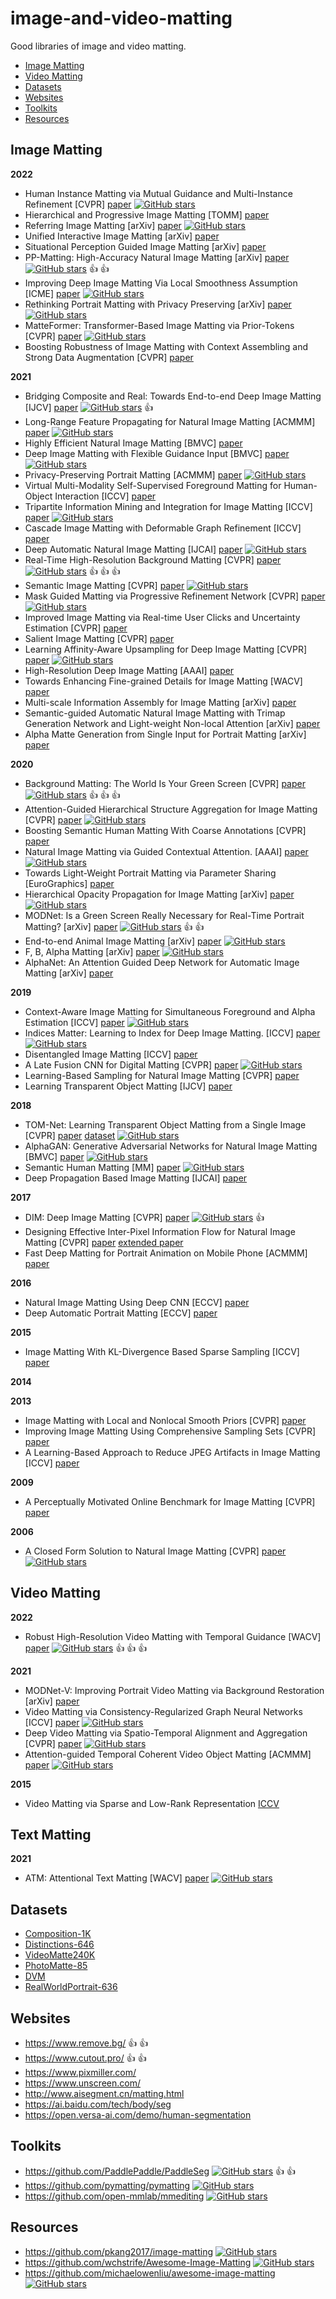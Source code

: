 # image-and-video-matting
Good libraries of image and video matting.

- [Image Matting](#Image-Matting)
- [Video Matting](#Video-Matting)
- [Datasets](#Datasets)
- [Websites](#Websites)
- [Toolkits](#Toolkits)
- [Resources](#Resources)


## Image Matting

**2022**
- Human Instance Matting via Mutual Guidance and Multi-Instance Refinement [CVPR] [paper](https://arxiv.org/pdf/2205.10767v1.pdf) [![GitHub stars](https://img.shields.io/github/stars/nowsyn/InstMatt.svg?logo=github&label=Stars)](https://github.com/nowsyn/InstMatt)
- Hierarchical and Progressive Image Matting [TOMM] [paper](https://dl.acm.org/doi/pdf/10.1145/3540201)
- Referring Image Matting [arXiv] [paper](https://arxiv.org/pdf/2206.05149.pdf) [![GitHub stars](https://img.shields.io/github/stars/JizhiziLi/RIM.svg?logo=github&label=Stars)](https://github.com/JizhiziLi/RIM)
- Unified Interactive Image Matting [arXiv] [paper](https://arxiv.org/pdf/2205.08324.pdf)
- Situational Perception Guided Image Matting [arXiv] [paper](https://arxiv.org/pdf/2204.09276.pdf)
- PP-Matting: High-Accuracy Natural Image Matting [arXiv] [paper](https://arxiv.org/pdf/2204.09433.pdf) [![GitHub stars](https://img.shields.io/github/stars/PaddlePaddle/PaddleSeg.svg?logo=github&label=Stars)](https://github.com/PaddlePaddle/PaddleSeg) :thumbsup: :thumbsup:
- Improving Deep Image Matting Via Local Smoothness Assumption [ICME] [paper](https://arxiv.org/pdf/2112.13809.pdf) [![GitHub stars](https://img.shields.io/github/stars/kfeng123/LSA-Matting.svg?logo=github&label=Stars)](https://github.com/kfeng123/LSA-Matting)
- Rethinking Portrait Matting with Privacy Preserving [arXiv] [paper](https://arxiv.org/pdf/2203.16828.pdf) [![GitHub stars](https://img.shields.io/github/stars/vitae-transformer/vitae-transformer-matting.svg?logo=github&label=Stars)](https://github.com/vitae-transformer/vitae-transformer-matting)
- MatteFormer: Transformer-Based Image Matting via Prior-Tokens [CVPR] [paper](https://arxiv.org/pdf/2203.15662.pdf) [![GitHub stars](https://img.shields.io/github/stars/webtoon/matteformer.svg?logo=github&label=Stars)](https://github.com/webtoon/matteformer)
- Boosting Robustness of Image Matting with Context Assembling and Strong Data Augmentation [CVPR] [paper](https://arxiv.org/pdf/2201.06889.pdf)

**2021**
- Bridging Composite and Real: Towards End-to-end Deep Image Matting [IJCV] [paper](https://arxiv.org/pdf/2010.16188.pdf) [![GitHub stars](https://img.shields.io/github/stars/JizhiziLi/GFM.svg?logo=github&label=Stars)](https://github.com/JizhiziLi/GFM) :thumbsup:
- Long-Range Feature Propagating for Natural Image Matting [ACMMM] [paper](https://arxiv.org/pdf/2109.12252.pdf) [![GitHub stars](https://img.shields.io/github/stars/qlyoo/lfpnet.svg?logo=github&label=Stars)](https://github.com/qlyoo/lfpnet)
- Highly Efficient Natural Image Matting [BMVC] [paper](https://arxiv.org/pdf/2110.12748.pdf)
- Deep Image Matting with Flexible Guidance Input [BMVC] [paper](https://arxiv.org/pdf/2110.10898.pdf) [![GitHub stars](https://img.shields.io/github/stars/charch-630/fgi-matting.svg?logo=github&label=Stars)](https://github.com/charch-630/fgi-matting)
- Privacy-Preserving Portrait Matting [ACMMM] [paper](https://arxiv.org/pdf/2104.14222.pdf) [![GitHub stars](https://img.shields.io/github/stars/JizhiziLi/P3M.svg?logo=github&label=Stars)](https://github.com/JizhiziLi/P3M)
- Virtual Multi-Modality Self-Supervised Foreground Matting for
Human-Object Interaction [ICCV] [paper](https://openaccess.thecvf.com/content/ICCV2021/papers/Xu_Virtual_Multi-Modality_Self-Supervised_Foreground_Matting_for_Human-Object_Interaction_ICCV_2021_paper.pdf)
- Tripartite Information Mining and Integration for Image Matting [ICCV] [paper](https://openaccess.thecvf.com/content/ICCV2021/papers/Liu_Tripartite_Information_Mining_and_Integration_for_Image_Matting_ICCV_2021_paper.pdf) [![GitHub stars](https://img.shields.io/github/stars/kelisiya/TIMI-Net.svg?logo=github&label=Stars)](https://github.com/kelisiya/TIMI-Net)
- Cascade Image Matting with Deformable Graph Refinement [ICCV] [paper](https://openaccess.thecvf.com/content/ICCV2021/papers/Yu_Cascade_Image_Matting_With_Deformable_Graph_Refinement_ICCV_2021_paper.pdf)
- Deep Automatic Natural Image Matting [IJCAI] [paper](https://arxiv.org/pdf/2107.07235.pdf) [![GitHub stars](https://img.shields.io/github/stars/JizhiziLi/AIM.svg?logo=github&label=Stars)](https://github.com/JizhiziLi/AIM)
- Real-Time High-Resolution Background Matting [CVPR] [paper](https://arxiv.org/abs/2012.07810.pdf) [![GitHub stars](https://img.shields.io/github/stars/PeterL1n/BackgroundMattingV2.svg?logo=github&label=Stars)](https://github.com/PeterL1n/BackgroundMattingV2) :thumbsup: :thumbsup: :thumbsup:
- Semantic Image Matting [CVPR] [paper](https://arxiv.org/pdf/2104.08201v1.pdf) [![GitHub stars](https://img.shields.io/github/stars/nowsyn/SIM.svg?logo=github&label=Stars)](https://github.com/nowsyn/SIM)
- Mask Guided Matting via Progressive Refinement Network [CVPR] [paper](https://arxiv.org/pdf/2012.06722.pdf) [![GitHub stars](https://img.shields.io/github/stars/yucornetto/MGMatting.svg?logo=github&label=Stars)](https://github.com/yucornetto/MGMatting)
- Improved Image Matting via Real-time User Clicks and Uncertainty Estimation [CVPR] [paper](https://arxiv.org/pdf/2012.08323.pdf)
- Salient Image Matting [CVPR] [paper](https://arxiv.org/pdf/2103.12337.pdf)
- Learning Affinity-Aware Upsampling for Deep Image Matting [CVPR] [paper](https://arxiv.org/pdf/2011.14288.pdf) [![GitHub stars](https://img.shields.io/github/stars/dongdong93/a2u_matting.svg?logo=github&label=Stars)](https://github.com/dongdong93/a2u_matting)
- High-Resolution Deep Image Matting [AAAI] [paper](https://arxiv.org/pdf/2009.06613.pdf)
- Towards Enhancing Fine-grained Details for Image Matting [WACV] [paper](https://openaccess.thecvf.com/content/WACV2021/papers/Liu_Towards_Enhancing_Fine-Grained_Details_for_Image_Matting_WACV_2021_paper.pdf)
- Multi-scale Information Assembly for Image Matting [arXiv] [paper](https://arxiv.org/abs/2101.02391)
- Semantic-guided Automatic Natural Image Matting with Trimap Generation Network and Light-weight Non-local Attention [arXiv] [paper](https://arxiv.org/pdf/2103.17020.pdf)
- Alpha Matte Generation from Single Input for Portrait Matting [arXiv] [paper](https://arxiv.org/pdf/2106.03210.pdf)

**2020**

- Background Matting: The World Is Your Green Screen [CVPR] [paper](https://arxiv.org/abs/2004.00626) [![GitHub stars](https://img.shields.io/github/stars/senguptaumd/Background-Matting.svg?logo=github&label=Stars)](https://github.com/senguptaumd/Background-Matting) :thumbsup: :thumbsup: :thumbsup:
- Attention-Guided Hierarchical Structure Aggregation for Image Matting [CVPR] [paper](http://openaccess.thecvf.com/content_CVPR_2020/papers/Qiao_Attention-Guided_Hierarchical_Structure_Aggregation_for_Image_Matting_CVPR_2020_paper.pdf) [![GitHub stars](https://img.shields.io/github/stars/wukaoliu/CVPR2020-HAttMatting.svg?logo=github&label=Stars)](https://github.com/wukaoliu/CVPR2020-HAttMatting)
- Boosting Semantic Human Matting With Coarse Annotations [CVPR] [paper](https://arxiv.org/pdf/2004.04955.pdf)
- Natural Image Matting via Guided Contextual Attention. [AAAI] [paper](http://arxiv.org/abs/2001.04069) [![GitHub stars](https://img.shields.io/github/stars/Yaoyi-Li/GCA-Matting.svg?logo=github&label=Stars)](https://github.com/Yaoyi-Li/GCA-Matting)
- Towards Light-Weight Portrait Matting via Parameter Sharing [EuroGraphics] [paper](https://onlinelibrary.wiley.com/doi/epdf/10.1111/cgf.14179)
- Hierarchical Opacity Propagation for Image Matting [arXiv] [paper](https://arxiv.org/pdf/2004.03249.pdf) [![GitHub stars](https://img.shields.io/github/stars/Yaoyi-Li/HOP-Matting.svg?logo=github&label=Stars)](https://github.com/Yaoyi-Li/HOP-Matting)
- MODNet: Is a Green Screen Really Necessary for Real-Time Portrait Matting? [arXiv] [paper](https://arxiv.org/pdf/2011.11961.pdf) [![GitHub stars](https://img.shields.io/github/stars/ZHKKKe/MODNet.svg?logo=github&label=Stars)](https://github.com/ZHKKKe/MODNet) :thumbsup: :thumbsup:
- End-to-end Animal Image Matting [arXiv] [paper](https://arxiv.org/pdf/2010.16188.pdf) [![GitHub stars](https://img.shields.io/github/stars/JizhiziLi/animal-matting.svg?logo=github&label=Stars)](https://github.com/JizhiziLi/animal-matting)
- F, B, Alpha Matting [arXiv] [paper](https://arxiv.org/pdf/2003.07711.pdf) [![GitHub stars](https://img.shields.io/github/stars/MarcoForte/FBA_Matting.svg?logo=github&label=Stars)](https://github.com/MarcoForte/FBA_Matting)
- AlphaNet: An Attention Guided Deep Network for Automatic Image Matting [arXiv] [paper](https://arxiv.org/pdf/2003.03613.pdf)


**2019**

- Context-Aware Image Matting for Simultaneous Foreground and Alpha Estimation [ICCV] [paper](https://arxiv.org/pdf/1909.09725v2.pdf) [![GitHub stars](https://img.shields.io/github/stars/hqqxyy/Context-Aware-Matting.svg?logo=github&label=Stars)](https://github.com/hqqxyy/Context-Aware-Matting)
- Indices Matter: Learning to Index for Deep Image Matting. [ICCV] [paper](https://arxiv.org/abs/1908.00672) [![GitHub stars](https://img.shields.io/github/stars/poppinace/indexnet_matting.svg?logo=github&label=Stars)](https://github.com/poppinace/indexnet_matting)
- Disentangled Image Matting [ICCV] [paper](https://arxiv.org/pdf/1909.04686.pdf)
- A Late Fusion CNN for Digital Matting [CVPR] [paper](https://openaccess.thecvf.com/content_CVPR_2019/papers/Zhang_A_Late_Fusion_CNN_for_Digital_Matting_CVPR_2019_paper.pdf) [![GitHub stars](https://img.shields.io/github/stars/yunkezhang/FusionMatting.svg?logo=github&label=Stars)](https://github.com/yunkezhang/FusionMatting)
- Learning-Based Sampling for Natural Image Matting [CVPR] [paper](http://openaccess.thecvf.com/content_CVPR_2019/papers/Tang_Learning-Based_Sampling_for_Natural_Image_Matting_CVPR_2019_paper.pdf)
- Learning Transparent Object Matting [IJCV] [paper](https://arxiv.org/pdf/1907.11544.pdf)
  

**2018**

- TOM-Net: Learning Transparent Object Matting from a Single Image [CVPR] [paper](https://guanyingc.github.io/TOM-Net/files/tom-net_cvpr18.pdf) [dataset](http://www.visionlab.cs.hku.hk/data/TOM-Net/) [![GitHub stars](https://img.shields.io/github/stars/guanyingc/TOM-Net.svg?logo=github&label=Stars)](https://github.com/guanyingc/TOM-Net)
- AlphaGAN: Generative Adversarial Networks for Natural Image Matting [BMVC] [paper](https://arxiv.org/pdf/1807.10088.pdf) [![GitHub stars](https://img.shields.io/github/stars/CDOTAD/AlphaGAN-Matting.svg?logo=github&label=Stars)](https://github.com/CDOTAD/AlphaGAN-Matting)
- Semantic Human Matting [MM] [paper](https://arxiv.org/pdf/1809.01354.pdf) [![GitHub stars](https://img.shields.io/github/stars/lizhengwei1992/Semantic_Human_Matting.svg?logo=github&label=Stars)](https://github.com/lizhengwei1992/Semantic_Human_Matting)
- Deep Propagation Based Image Matting [IJCAI] [paper](https://www.ijcai.org/proceedings/2018/0139.pdf)


**2017**

- DIM: Deep Image Matting [CVPR] [paper](https://arxiv.org/pdf/1703.03872.pdf) [![GitHub stars](https://img.shields.io/github/stars/foamliu/Deep-Image-Matting-PyTorch.svg?logo=github&label=Stars)](https://github.com/foamliu/Deep-Image-Matting-PyTorch) :thumbsup:
- Designing Effective Inter-Pixel Information Flow for Natural Image Matting [CVPR] [paper](https://openaccess.thecvf.com/content_cvpr_2017/papers/Aksoy_Designing_Effective_Inter-Pixel_CVPR_2017_paper.pdf) [extended paper](https://arxiv.org/pdf/1707.05055.pdf)
- Fast Deep Matting for Portrait Animation on Mobile Phone [ACMMM] [paper](https://arxiv.org/pdf/1707.08289.pdf)
  
**2016**
- Natural Image Matting Using Deep CNN [ECCV] [paper](http://www.eccv2016.org/files/posters/P-1B-43.pdf)
- Deep Automatic Portrait Matting [ECCV] [paper](http://www.cse.cuhk.edu.hk/~leojia/projects/automatting/papers/deepmatting.pdf) 

**2015**
- Image Matting With KL-Divergence Based Sparse Sampling [ICCV] [paper](https://openaccess.thecvf.com/content_iccv_2015/papers/Karacan_Image_Matting_With_ICCV_2015_paper.pdf)

**2014**

**2013**
- Image Matting with Local and Nonlocal Smooth Priors [CVPR] [paper](https://openaccess.thecvf.com/content_cvpr_2013/papers/Chen_Image_Matting_with_2013_CVPR_paper.pdf)
- Improving Image Matting Using Comprehensive Sampling Sets [CVPR] [paper](https://openaccess.thecvf.com/content_cvpr_2013/papers/Chen_Image_Matting_with_2013_CVPR_paper.pdf)
- A Learning-Based Approach to Reduce JPEG Artifacts in Image Matting [ICCV] [paper](https://openaccess.thecvf.com/content_iccv_2013/papers/Choi_A_Learning-Based_Approach_2013_ICCV_paper.pdf)

**2009**
- A Perceptually Motivated Online Benchmark for Image Matting [CVPR] [paper](https://publik.tuwien.ac.at/files/PubDat_180666.pdf)

**2006**
- A Closed Form Solution to Natural Image Matting [CVPR] [paper](https://people.csail.mit.edu/alevin/papers/Matting-Levin-Lischinski-Weiss-CVPR06.pdf) [![GitHub stars](https://img.shields.io/github/stars/MarcoForte/closed-form-matting.svg?logo=github&label=Stars)](https://github.com/MarcoForte/closed-form-matting)

## Video Matting

**2022**
- Robust High-Resolution Video Matting with Temporal Guidance [WACV] [paper](https://arxiv.org/pdf/2108.11515.pdf) [![GitHub stars](https://img.shields.io/github/stars/PeterL1n/RobustVideoMatting.svg?logo=github&label=Stars)](https://github.com/PeterL1n/RobustVideoMatting) :thumbsup: :thumbsup: :thumbsup:

**2021**
- MODNet-V: Improving Portrait Video Matting via Background Restoration [arXiv] [paper](https://arxiv.org/pdf/2109.11818.pdf)
- Video Matting via Consistency-Regularized Graph Neural Networks [ICCV] [paper](https://openaccess.thecvf.com/content/ICCV2021/papers/Wang_Video_Matting_via_Consistency-Regularized_Graph_Neural_Networks_ICCV_2021_paper.pdf) [![GitHub stars](https://img.shields.io/github/stars/TiantianWang/VideoMatting-CRGNN.svg?logo=github&label=Stars)](https://github.com/TiantianWang/VideoMatting-CRGNN)
- Deep Video Matting via Spatio-Temporal Alignment and Aggregation [CVPR] [paper](https://arxiv.org/pdf/2104.11208.pdf) [![GitHub stars](https://img.shields.io/github/stars/nowsyn/DVM.svg?logo=github&label=Stars)](https://github.com/nowsyn/DVM)
- Attention-guided Temporal Coherent Video Object Matting [ACMMM] [paper](https://arxiv.org/pdf/2105.11427.pdf) [![GitHub stars](https://img.shields.io/github/stars/yunkezhang/TCVOM.svg?logo=github&label=Stars)](https://github.com/yunkezhang/TCVOM)

**2015**
- Video Matting via Sparse and Low-Rank Representation [ICCV](https://openaccess.thecvf.com/content_iccv_2015/papers/Zou_Video_Matting_via_ICCV_2015_paper.pdf)


## Text Matting

**2021**
- ATM: Attentional Text Matting [WACV] [paper](https://openaccess.thecvf.com/content/WACV2021/papers/Kang_ATM_Attentional_Text_Matting_WACV_2021_paper.pdf) [![GitHub stars](https://img.shields.io/github/stars/TextMatting/TextMatting.svg?logo=github&label=Stars)](https://github.com/TextMatting/TextMatting)

## Datasets
- [Composition-1K](https://arxiv.org/pdf/1703.03872.pdf)
- [Distinctions-646](http://openaccess.thecvf.com/content_CVPR_2020/papers/Qiao_Attention-Guided_Hierarchical_Structure_Aggregation_for_Image_Matting_CVPR_2020_paper.pdf)
- [VideoMatte240K](https://arxiv.org/abs/2012.07810.pdf)
- [PhotoMatte-85](https://arxiv.org/abs/2012.07810.pdf)
- [DVM](https://arxiv.org/pdf/2104.11208.pdf)
- [RealWorldPortrait-636](https://arxiv.org/pdf/2012.06722.pdf)
  
## Websites

- https://www.remove.bg/ :thumbsup: :thumbsup:
- https://www.cutout.pro/ :thumbsup: :thumbsup:
- https://www.pixmiller.com/
- https://www.unscreen.com/
- http://www.aisegment.cn/matting.html
- https://ai.baidu.com/tech/body/seg
- https://open.versa-ai.com/demo/human-segmentation

## Toolkits

- https://github.com/PaddlePaddle/PaddleSeg [![GitHub stars](https://img.shields.io/github/stars/PaddlePaddle/PaddleSeg.svg?logo=github&label=Stars)](https://github.com/PaddlePaddle/PaddleSeg) :thumbsup: :thumbsup:
- https://github.com/pymatting/pymatting [![GitHub stars](https://img.shields.io/github/stars/pymatting/pymatting.svg?logo=github&label=Stars)](https://github.com/pymatting/pymatting)
- https://github.com/open-mmlab/mmediting [![GitHub stars](https://img.shields.io/github/stars/open-mmlab/mmediting.svg?logo=github&label=Stars)](https://github.com/open-mmlab/mmediting)

## Resources

- https://github.com/pkang2017/image-matting [![GitHub stars](https://img.shields.io/github/stars/pkang2017/image-matting.svg?logo=github&label=Stars)](https://github.com/pkang2017/image-matting)
- https://github.com/wchstrife/Awesome-Image-Matting [![GitHub stars](https://img.shields.io/github/stars/wchstrife/Awesome-Image-Matting.svg?logo=github&label=Stars)](https://github.com/wchstrife/Awesome-Image-Matting)
- https://github.com/michaelowenliu/awesome-image-matting [![GitHub stars](https://img.shields.io/github/stars/michaelowenliu/awesome-image-matting.svg?logo=github&label=Stars)](https://github.com/michaelowenliu/awesome-image-matting)

